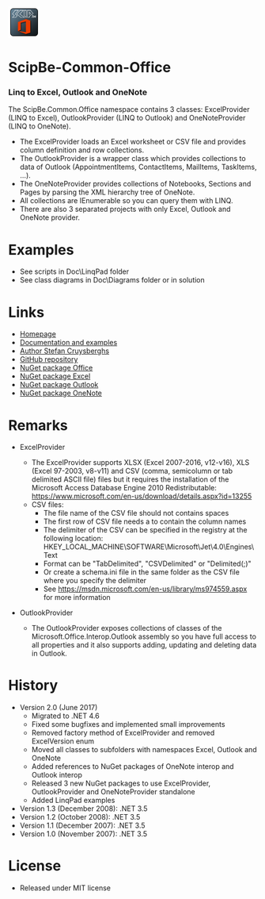 ![Logo](Doc/Images/ScipBe.Common.Office.png) 
# ScipBe-Common-Office
### Linq to Excel, Outlook and OneNote

The ScipBe.Common.Office namespace contains 3 classes: ExcelProvider (LINQ to Excel), OutlookProvider (LINQ to Outlook) and OneNoteProvider (LINQ to OneNote). 
- The ExcelProvider loads an Excel worksheet or CSV file and provides column definition and row collections. 
- The OutlookProvider is a wrapper class which provides collections to data of Outlook (AppointmentItems, ContactItems, MailItems, TaskItems, ...). 
- The OneNoteProvider provides collections of Notebooks, Sections and Pages by parsing the XML hierarchy tree of OneNote. 
- All collections are IEnumerable so you can query them with LINQ. 
- There are also 3 separated projects with only Excel, Outlook and OneNote provider.

Examples
=================================================================

- See scripts in Doc\LinqPad folder
- See class diagrams in Doc\Diagrams folder or in solution

Links
=================================================================

- [Homepage](http://www.scip.be)
- [Documentation and examples](http://www.scip.be/index.php?Page=ComponentsNETOfficeItems)
- [Author Stefan Cruysberghs](http://www.scip.be/index.php?Page=AboutMe)
- [GitHub repository](https://github.com/scipbe/ScipBe-Common-Office)
- [NuGet package Office](https://www.nuget.org/packages/ScipBe.Common.Office)
- [NuGet package Excel](https://www.nuget.org/packages/ScipBe.Common.Office.Excel)
- [NuGet package Outlook](https://www.nuget.org/packages/ScipBe.Common.Office.Outlook)
- [NuGet package OneNote](https://www.nuget.org/packages/ScipBe.Common.Office.OneNote)

Remarks
=================================================================

- ExcelProvider
  - The ExcelProvider supports XLSX (Excel 2007-2016, v12-v16), XLS (Excel 97-2003, v8-v11) and CSV (comma, semicolumn or tab delimited ASCII file) files but it requires the installation of the Microsoft Access Database Engine 2010 Redistributable: https://www.microsoft.com/en-us/download/details.aspx?id=13255
  - CSV files:
    - The file name of the CSV file should not contains spaces
	- The first row of CSV file needs a to contain the column names
    - The delimiter of the CSV can be specified in the registry at the following location: HKEY_LOCAL_MACHINE\SOFTWARE\Microsoft\Jet\4.0\Engines\Text
    - Format can be "TabDelimited", "CSVDelimited" or "Delimited(;)"
    - Or create a schema.ini file in the same folder as the CSV file where you specify the delimiter
	- See https://msdn.microsoft.com/en-us/library/ms974559.aspx for more information

- OutlookProvider
  - The OutlookProvider exposes collections of classes of the Microsoft.Office.Interop.Outlook assembly so you have full access to all properties and it also supports adding, updating and deleting data in Outlook.

History
=================================================================

- Version 2.0 (June 2017)
  - Migrated to .NET 4.6
  - Fixed some bugfixes and implemented small improvements
  - Removed factory method of ExcelProvider and removed ExcelVersion enum
  - Moved all classes to subfolders with namespaces Excel, Outlook and OneNote
  - Added references to NuGet packages of OneNote interop and Outlook interop
  - Released 3 new NuGet packages to use ExcelProvider, OutlookProvider and OneNoteProvider standalone
  - Added LinqPad examples
- Version 1.3 (December 2008): .NET 3.5
- Version 1.2 (October 2008): .NET 3.5
- Version 1.1 (December 2007): .NET 3.5
- Version 1.0 (November 2007): .NET 3.5

License
=================================================================

- Released under MIT license